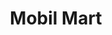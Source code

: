 ---
title: "Mobil Mart"
url: /toa-alta/mobil-mart-carretera-eduardo-eddie-santiago-rodriguez/
shop: Lebensmittel
---